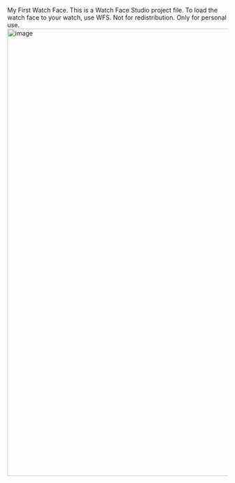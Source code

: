 My First Watch Face. This is a Watch Face Studio project file. To load the watch face to your watch, use WFS.
Not for redistribution. Only for personal use. 
<img width="1280" height="1024" alt="image" src="https://github.com/user-attachments/assets/1d3d98b2-85fe-4656-9cad-9a982fe5bb1c" />
